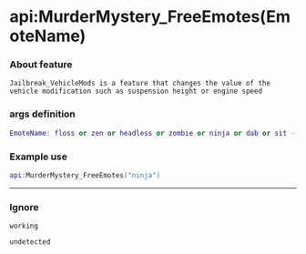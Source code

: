 # api:MurderMystery_FreeEmotes(EmoteName)
### About feature
```
Jailbreak_VehicleMods is a feature that changes the value of the vehicle modification such as suspension height or engine speed
```
### args definition
```lua
EmoteName: floss or zen or headless or zombie or ninja or dab or sit -- Makes your character use the emote specified
```

### Example use
```lua
api:MurderMystery_FreeEmotes("ninja")
```
***
### Ignore
```sh-session
working
```
```sh-session
undetected
```  
